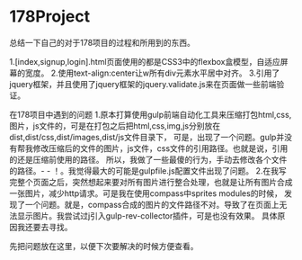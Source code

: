 # 178Project

总结一下自己的对于178项目的过程和所用到的东西。

1.[index,signup,login].html页面使用的都是CSS3中的flexbox盒模型，自适应屏幕的宽度。
2.使用text-align:center让w所有div元素水平居中对齐。
3.引用了jquery框架，并且使用了jquery框架的jquery.validate.js来在页面做一些前端验证。


在178项目中遇到的问题
1.原本打算使用gulp前端自动化工具来压缩打包html,css,图片，js文件的，可是在打包之后把html,css,img,js分别放在dist,dist/css,dist/images,dist/js文件目录下，
可是，出现了一个问题。gulp并没有帮我修改压缩后的文件的图片，js文件，css文件的引用路径。也就是说，引用的还是压缩前使用的路径。
所以，我做了一些最傻的行为，手动去修改各个文件的路径。- - ！。我觉得最大的可能是gulpfile.js配置文件出现了问题。
2.在我写完整个页面之后，突然想起来要对所有图片进行整合处理，也就是让所有图片合成一张图片，减少http请求。可是我在使用compass中sprites modules的时候，
发现了一个问题。就是，compass合成的图片的文件路径不对。导致了在页面上无法显示图片。我尝试过j引入gulp-rev-collector插件，可是也没有效果。
具体原因我还要去寻找。

先把问题放在这里，以便下次要解决的时候方便查看。
